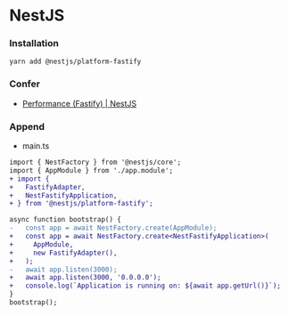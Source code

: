 # NestJS

### Installation
```
yarn add @nestjs/platform-fastify
```

### Confer
- [Performance (Fastify) | NestJS](https://docs.nestjs.com/techniques/performance)


### Append
- main.ts
```diff
import { NestFactory } from '@nestjs/core';
import { AppModule } from './app.module';
+ import {
+   FastifyAdapter,
+   NestFastifyApplication,
+ } from '@nestjs/platform-fastify';

async function bootstrap() {
-   const app = await NestFactory.create(AppModule);
+   const app = await NestFactory.create<NestFastifyApplication>(
+     AppModule,
+     new FastifyAdapter(),
+   );
-   await app.listen(3000);
+   await app.listen(3000, '0.0.0.0');
+   console.log(`Application is running on: ${await app.getUrl()}`);
}
bootstrap();

```